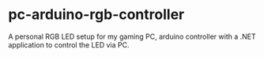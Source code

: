 # pc-arduino-rgb-controller
A personal RGB LED setup for my gaming PC, arduino controller with a .NET application to control the LED via PC.

